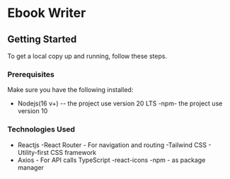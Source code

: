 # Ebook Writer

## Getting Started

To get a local copy up and running, follow these steps.

### Prerequisites

Make sure you have the following installed:

- Nodejs(16 v+) -- the project use version 20 LTS
  -npm- the project use version 10

### Technologies Used

- Reactjs
  -React Router - For navigation and routing
  -Tailwind CSS - Utility-first CSS framework
- Axios - For API calls
  TypeScript
  -react-icons
  -npm - as package manager

